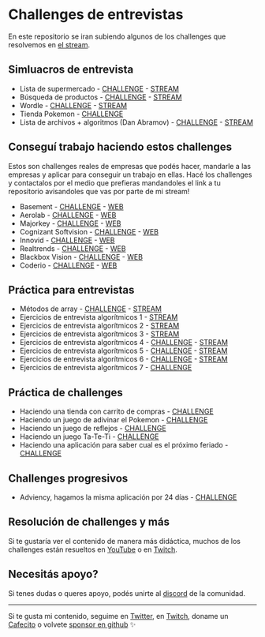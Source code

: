 # Challenges de entrevistas
En este repositorio se iran subiendo algunos de los challenges que resolvemos en [el stream](https://twitch.tv/goncypozzo).

## Simluacros de entrevista
* Lista de supermercado - [CHALLENGE](./supermarket-list) - [STREAM](https://www.youtube.com/watch?v=ocwsPB1ysOQ)
* Búsqueda de productos - [CHALLENGE](./list-search) - [STREAM](https://www.youtube.com/watch?v=SG5FFwLDuSQ)
* Wordle - [CHALLENGE](./wordle) - [STREAM](https://www.youtube.com/watch?v=xsZZc9PRqFM)
* Tienda Pokemon - [CHALLENGE](./poke-store)
* Lista de archivos + algoritmos (Dan Abramov) - [CHALLENGE](./dan-abramov) - [STREAM](https://www.youtube.com/watch?v=-w-P4u0x8ig)

## Conseguí trabajo haciendo estos challenges
Estos son challenges reales de empresas que podés hacer, mandarle a las empresas y aplicar para conseguir un trabajo en ellas. Hacé los challenges y contactalos por el medio que prefieras mandandoles el link a tu repositorio avisandoles que vas por parte de mi stream!

* Basement - [CHALLENGE](https://github.com/goncy/basement-challenge) - [WEB](https://basement.studio/)
* Aerolab - [CHALLENGE](https://github.com/goncy/aerolab-challenge) - [WEB](https://aerolab.co/)
* Majorkey - [CHALLENGE](https://github.com/goncy/tradehelm-challenge) - [WEB](https://www.majorkeytech.com/)
* Cognizant Softvision - [CHALLENGE](https://github.com/goncy/cognizant-softvision-challenge) - [WEB](https://www.cognizantsoftvision.com/)
* Innovid - [CHALLENGE](https://github.com/goncy/innovid-challenge) - [WEB](https://www.innovid.com/)
* Realtrends - [CHALLENGE](https://github.com/goncy/realtrends-challenge) - [WEB](https://www.real-trends.com/)
* Blackbox Vision - [CHALLENGE](https://github.com/goncy/blackbox-vision-challenge) - [WEB](https://blackbox-vision.tech/)
* Coderio - [CHALLENGE](https://github.com/goncy/coderio-challenge) - [WEB](https://coderio.co/)

## Práctica para entrevistas
* Métodos de array - [CHALLENGE](https://github.com/goncy/array-methods) - [STREAM](https://youtu.be/kX1HKn9yk0g)
* Ejercicios de entrevista algorítmicos 1 - [STREAM](https://youtu.be/BvjGztdb30E)
* Ejercicios de entrevista algorítmicos 2 - [STREAM](https://youtu.be/aCwW6ATxLZ4)
* Ejercicios de entrevista algorítmicos 3 - [STREAM](https://youtu.be/lA09l0Q1UDQ)
* Ejercicios de entrevista algorítmicos 4 - [CHALLENGE](./algorithms-4/) - [STREAM](https://www.youtube.com/watch?v=W20aHH7F1q8)
* Ejercicios de entrevista algorítmicos 5 - [CHALLENGE](./algorithms-5/) - [STREAM](https://youtu.be/Mu9kdqCna90)
* Ejercicios de entrevista algorítmicos 6 - [CHALLENGE](./algorithms-6/) - [STREAM](https://www.youtube.com/watch?v=EdqCkmJsmi4)
* Ejercicios de entrevista algorítmicos 7 - [CHALLENGE](./algorithms-7/)

## Práctica de challenges
* Haciendo una tienda con carrito de compras - [CHALLENGE](./simple-cart)
* Haciendo un juego de adivinar el Pokemon - [CHALLENGE](./guess-pokemon)
* Haciendo un juego de reflejos - [CHALLENGE](./reflex-game)
* Haciendo un juego Ta-Te-Ti - [CHALLENGE](./tic-tac-toe)
* Haciendo una aplicación para saber cual es el próximo feriado - [CHALLENGE](./next-holiday)

## Challenges progresivos
* Adviency, hagamos la misma aplicación por 24 días - [CHALLENGE](https://twitter.com/goncy/status/1466050967808401409)

## Resolución de challenges y más
Si te gustaría ver el contenido de manera más didáctica, muchos de los challenges están resueltos en [YouTube](https://youtube.goncy.dev) o en [Twitch](https://twitch.tv/goncypozzo).

## Necesitás apoyo?
Si tenes dudas o queres apoyo, podés unirte al [discord](https://discord.goncy.dev) de la comunidad.

---
Si te gusta mi contenido, seguime en [Twitter](https://twitter.gonzalopozzo.com), en [Twitch](https://twitch.gonzalopozzo.com), doname un [Cafecito](https://cafecito.gonzalopozzo.com) o volvete [sponsor en github](https://github.com/sponsors/goncy) ✨
